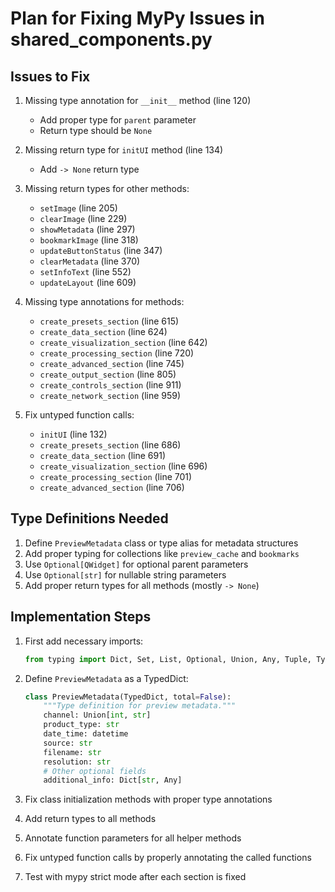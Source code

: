 # Plan for Fixing MyPy Issues in shared_components.py

## Issues to Fix

1. Missing type annotation for `__init__` method (line 120)
   - Add proper type for `parent` parameter 
   - Return type should be `None`

2. Missing return type for `initUI` method (line 134)
   - Add `-> None` return type

3. Missing return types for other methods:
   - `setImage` (line 205)
   - `clearImage` (line 229)
   - `showMetadata` (line 297)
   - `bookmarkImage` (line 318)
   - `updateButtonStatus` (line 347)
   - `clearMetadata` (line 370)
   - `setInfoText` (line 552)
   - `updateLayout` (line 609)

4. Missing type annotations for methods:
   - `create_presets_section` (line 615)
   - `create_data_section` (line 624)
   - `create_visualization_section` (line 642)
   - `create_processing_section` (line 720)
   - `create_advanced_section` (line 745)
   - `create_output_section` (line 805)
   - `create_controls_section` (line 911)
   - `create_network_section` (line 959)

5. Fix untyped function calls:
   - `initUI` (line 132)
   - `create_presets_section` (line 686)
   - `create_data_section` (line 691)
   - `create_visualization_section` (line 696)
   - `create_processing_section` (line 701)
   - `create_advanced_section` (line 706)

## Type Definitions Needed

1. Define `PreviewMetadata` class or type alias for metadata structures
2. Add proper typing for collections like `preview_cache` and `bookmarks`
3. Use `Optional[QWidget]` for optional parent parameters
4. Use `Optional[str]` for nullable string parameters
5. Add proper return types for all methods (mostly `-> None`)

## Implementation Steps

1. First add necessary imports:
   ```python
   from typing import Dict, Set, List, Optional, Union, Any, Tuple, TypedDict, cast
   ```

2. Define `PreviewMetadata` as a TypedDict:
   ```python
   class PreviewMetadata(TypedDict, total=False):
       """Type definition for preview metadata."""
       channel: Union[int, str]
       product_type: str
       date_time: datetime
       source: str
       filename: str
       resolution: str
       # Other optional fields
       additional_info: Dict[str, Any]
   ```

3. Fix class initialization methods with proper type annotations

4. Add return types to all methods

5. Annotate function parameters for all helper methods

6. Fix untyped function calls by properly annotating the called functions

7. Test with mypy strict mode after each section is fixed